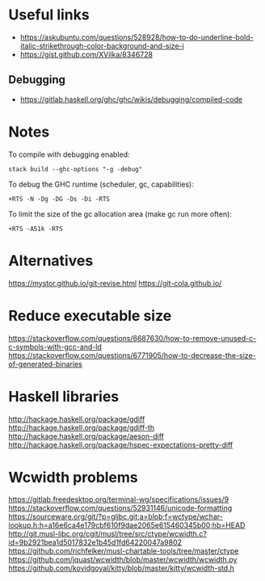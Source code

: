 Useful links
============

* https://askubuntu.com/questions/528928/how-to-do-underline-bold-italic-strikethrough-color-background-and-size-i
* https://gist.github.com/XVilka/8346728

Debugging
---------

* https://gitlab.haskell.org/ghc/ghc/wikis/debugging/compiled-code

Notes
=====

To compile with debugging enabled:

`stack build --ghc-options "-g -debug"`

To debug the GHC runtime (scheduler, gc, capabilities):

`+RTS -N -Dg -DG -Ds -Di -RTS`

To limit the size of the gc allocation area (make gc run more often):

`+RTS -A51k -RTS`

Alternatives
============

https://mystor.github.io/git-revise.html
https://git-cola.github.io/


Reduce executable size
======================

https://stackoverflow.com/questions/6687630/how-to-remove-unused-c-c-symbols-with-gcc-and-ld
https://stackoverflow.com/questions/6771905/how-to-decrease-the-size-of-generated-binaries

Haskell libraries
=================

http://hackage.haskell.org/package/gdiff
http://hackage.haskell.org/package/gdiff-th
http://hackage.haskell.org/package/aeson-diff
http://hackage.haskell.org/package/hspec-expectations-pretty-diff

Wcwidth problems
================

https://gitlab.freedesktop.org/terminal-wg/specifications/issues/9
https://stackoverflow.com/questions/52931146/unicode-formatting
https://sourceware.org/git/?p=glibc.git;a=blob;f=wctype/wchar-lookup.h;h=a16e6ca4e179cbf610f9dae2065e615460345b00;hb=HEAD
http://git.musl-libc.org/cgit/musl/tree/src/ctype/wcwidth.c?id=9b2921bea1d5017832e1b45d1fd64220047a9802
https://github.com/richfelker/musl-chartable-tools/tree/master/ctype
https://github.com/jquast/wcwidth/blob/master/wcwidth/wcwidth.py
https://github.com/kovidgoyal/kitty/blob/master/kitty/wcwidth-std.h

